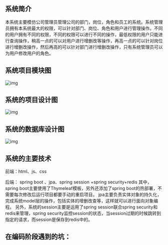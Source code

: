 ##  系统简介
本系统主要模仿公司管理员管理公司的部门，岗位，角色和员工的系统。系统管理员拥有本系统最大的权限，可以针对部门、岗位、角色和用户进行管理操作。不同的用户拥有不同的权限，不同的权限可以进行不同的操作，最低权限的用户只能进行查询操作，稍高一点的可以对用户进行增删改等操作，再高一点的可以针对岗位进行增删改操作，然后再高的可以针对部门进行增删改操作，只有系统管理员可以为用户修改用户的角色。

##  系统项目模块图
![img](https://github.com/pgoup/BlogSystem/blob/master/%E5%9B%BE%E7%89%87/ruoyi1.png)

##  系统的项目设计图
![img](https://github.com/pgoup/BlogSystem/blob/master/%E5%9B%BE%E7%89%87/ruoyi2.png)

##  系统的数据库设计图
![img](https://github.com/pgoup/BlogSystem/blob/master/%E5%9B%BE%E7%89%87/ruoyi3.jpg)

##  系统的主要技术
前端：html、js、css

后端： spring boot  、jpa、spring  session +spring security+redis
其中，spring boot主要使用了Thymeleaf模板，另外还添加了spring boot的热部署，不需要每次修改后运行项目都要手动的重启项目。
jpa主要负责实体对象的持久化，完成系统model层的操作，包括实体的增删改查等，这样就可以进行面向对象编程。
另外，系统的session主要是运用了spring session联合spring security和redis来管理，spring security监控session的状态，当session过期的时候跳转到指定的请求，而session是保存到redis中的。

##  在编码阶段遇到的坑：
